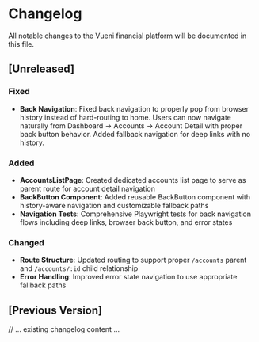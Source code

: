 # Changelog

All notable changes to the Vueni financial platform will be documented in this file.

## [Unreleased]

### Fixed

- **Back Navigation**: Fixed back navigation to properly pop from browser history instead of hard-routing to home. Users can now navigate naturally from Dashboard → Accounts → Account Detail with proper back button behavior. Added fallback navigation for deep links with no history.

### Added

- **AccountsListPage**: Created dedicated accounts list page to serve as parent route for account detail navigation
- **BackButton Component**: Added reusable BackButton component with history-aware navigation and customizable fallback paths
- **Navigation Tests**: Comprehensive Playwright tests for back navigation flows including deep links, browser back button, and error states

### Changed

- **Route Structure**: Updated routing to support proper `/accounts` parent and `/accounts/:id` child relationship
- **Error Handling**: Improved error state navigation to use appropriate fallback paths

## [Previous Version]

// ... existing changelog content ...
